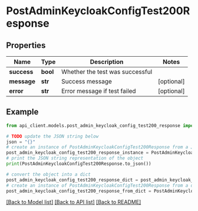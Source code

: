 # PostAdminKeycloakConfigTest200Response


## Properties

Name | Type | Description | Notes
------------ | ------------- | ------------- | -------------
**success** | **bool** | Whether the test was successful | 
**message** | **str** | Success message | [optional] 
**error** | **str** | Error message if test failed | [optional] 

## Example

```python
from api_client.models.post_admin_keycloak_config_test200_response import PostAdminKeycloakConfigTest200Response

# TODO update the JSON string below
json = "{}"
# create an instance of PostAdminKeycloakConfigTest200Response from a JSON string
post_admin_keycloak_config_test200_response_instance = PostAdminKeycloakConfigTest200Response.from_json(json)
# print the JSON string representation of the object
print(PostAdminKeycloakConfigTest200Response.to_json())

# convert the object into a dict
post_admin_keycloak_config_test200_response_dict = post_admin_keycloak_config_test200_response_instance.to_dict()
# create an instance of PostAdminKeycloakConfigTest200Response from a dict
post_admin_keycloak_config_test200_response_from_dict = PostAdminKeycloakConfigTest200Response.from_dict(post_admin_keycloak_config_test200_response_dict)
```
[[Back to Model list]](../README.md#documentation-for-models) [[Back to API list]](../README.md#documentation-for-api-endpoints) [[Back to README]](../README.md)



